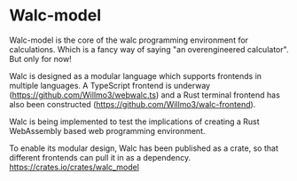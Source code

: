 # Walc-model

Walc-model is the core of the walc programming environment for calculations. Which is a fancy way of saying "an overengineered calculator". But only for now!

Walc is designed as a modular language which supports frontends in multiple languages. A TypeScript frontend is underway (https://github.com/Willmo3/webwalc.ts) and a Rust terminal frontend has also been constructed (https://github.com/Willmo3/walc-frontend).

Walc is being implemented to test the implications of creating a Rust WebAssembly based web programming environment.

To enable its modular design, Walc has been published as a crate, so that different frontends can pull it in as a dependency. https://crates.io/crates/walc_model
